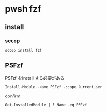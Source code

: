 
# pwsh fzf


## install

### scoop

```
scoop install fzf
```


## PSFzf

PSFzf をinstall する必要がある

```
Install-Module -Name PSFzf -scope CurrentUser
```

confirm

```
Get-InstalledModule | ? Name -eq PSFzf
```


